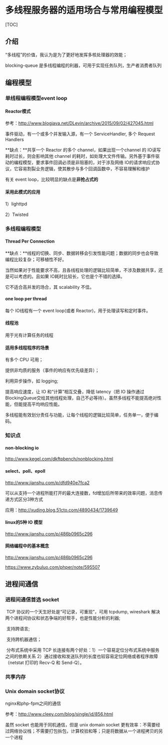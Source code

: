 # 多线程服务器的适用场合与常用编程模型

[TOC]

## 介绍

“多线程”的价值，我认为是为了更好地发挥多核处理器的效能；

blocking-queue 是多线程编程的利器，可用于实现任务队列，生产者消费者队列



## 编程模型

### 单线程编程模型event loop

#### Reactor模式

参考：http://www.blogjava.net/DLevin/archive/2015/09/02/427045.html

事件驱动，有一个或多个并发输入源，有一个 ServiceHandler, 多个 Request Handlers



**缺点：**共享一个 Reactor 的多个 channel，如果出现一个channel 的 IO读写耗时过长，则会影响其他 channel 的耗时，如处理大文件传输。另外基于事件驱动的编程模型，要求事件回调必须是非阻塞的，对于涉及网络 IO的请求响应式协议，它容易割裂业务逻辑，使其散步与多个回调函数中，不容易理解和维护

   有关 event loop，比较明显的缺点是**非抢占式的**

 

#### 采用此模式的应用

1）lighttpd

2）Twisted



### 多线程编程模型

#### Thread Per Connection

**缺点：**线程的切换、同步、数据转移会引发性能问题；数据的同步也会导致编程比较复杂；可移植性不好。

当然如果对于性能要求不高，且各线程处理的逻辑比较简单，不涉及数据共享，还是可以考虑的。且如果 IO耗时比较长，它也是个不错的选择。

它不适合高并发的场合，其 scalability 不佳。

#### one loop per thread

每个 IO线程有一个 event loop(或者 Reactor)，用于处理读写和定时事件。

#### 线程池

用于光有计算任务的线程

#### 适用多线程程序的场景

有多个 CPU 可用；

提供非均质的服务（事件的响应有优先级差异）；

利用异步操作，如 logging;

提高响应速度，让 IO 和“计算”相互交叠，降低 latency（把 IO 操作通过 BlockingQueue交给其他线程处理，自己不必等待）。虽然多线程不能提高绝对性能，但能提高平均响应性能。

多线程能有效划分责任与功能，让每个线程的逻辑比较简单，任务单一，便于编码。



### 知识点

#### non-blocking io

http://www.kegel.com/dkftpbench/nonblocking.html

#### select、poll、epoll

http://www.jianshu.com/p/dfd940e7fca2

可以从支持一个进程所能打开的最大连接数，fd增加后所带来的效率问题，消息传递方式区分3种方式

应用：http://xuding.blog.51cto.com/4890434/1739649

#### linux的5种 IO 模型

http://www.jianshu.com/p/486b0965c296

#### 网络编程中的基本概念

http://www.jianshu.com/p/486b0965c296

https://www.zybuluo.com/phper/note/595507



## 进程间通信

### 进程间通信首选 socket

​        TCP 协议的一个天生好处是“可记录，可重现”，可用 tcpdump, wireshark 解决两个进程间协议和状态争端的好帮手，也是性能分析的利器;

​        支持跨语言; 

​        支持跨机器通信；

​        分布式系统中采用 TCP 长连接有两个好处：1）一个容易定位分布式系统中服务之间的依赖关系  2）通过接收和发送队列的长度也较容易定位网络或者程序故障（netstat 打印的 Recv-Q 和 Send-Q）。

### 共享内存



### Unix domain socket协议

nginx和php-fpm之间的通信

参考：http://www.cleey.com/blog/single/id/856.html

虽然 socket 也能用于同机通信，但是 unix domain socket 更有效率：不需要经过网络协议栈；不需要打包拆包，计算校验和等；只是将数据从一个进程拷贝的另一个进程

